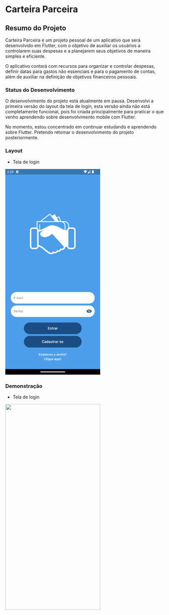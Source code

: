 # Carteira Parceira

## Resumo do Projeto
Carteira Parceira é um projeto pessoal de um aplicativo que será desenvolvido em Flutter, com o objetivo de auxiliar os usuários a controlarem suas despesas e a planejarem seus objetivos de maneira simples e eficiente.

O aplicativo contará com recursos para organizar e controlar despesas, definir datas para gastos não essenciais e para o pagamento de contas, além de auxiliar na definição de objetivos financeiros pessoais.

### Status do Desenvolvimento
O desenvolvimento do projeto está atualmente em pausa. Desenvolvi a primeira versão do layout da tela de login, esta versão ainda não está completamente funcional, pois foi criada principalmente para praticar o que venho aprendendo sobre desenvolvimento mobile com Flutter.

No momento, estou concentrado em continuar estudando e aprendendo sobre Flutter. Pretendo retomar o desenvolvimento do projeto posteriormente.

### Layout
- Tela de login
<img src="https://github.com/devnatanaelsantos/assets/blob/main/carteira_parceira/login1.png" width=300 height='650'>

### Demonstração
- Tela de login
<img src="https://github.com/devnatanaelsantos/assets/blob/main/carteira_parceira/login_gif.gif" width=300 height='650'>

